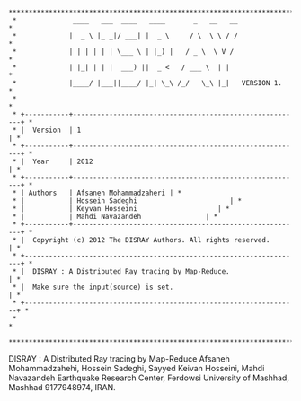<pre><code>
 ***************************************************************************
 *              ____   ___  ____   ____       _   __   __                  *
 *             |  _ \ |_ _|/ ___| |  _ \     / \  \ \ / /                  *
 *             | | | | | | \___ \ | |_) |   / _ \  \ V /                   *
 *             | |_| | | |  ___) ||  _ <   / ___ \  | |                    *
 *             |____/ |___||____/ |_| \_\ /_/   \_\ |_|   VERSION 1.       *
 *                                                                         *
 * +-----------+---------------------------------------------------------+ *
 * |  Version  | 1                                                       | *
 * +-----------+---------------------------------------------------------+ *
 * |  Year     | 2012                                                    | *
 * +-----------+---------------------------------------------------------+ *
 * | Authors   | Afsaneh Mohammadzaheri <afsaneh.mohamadzaheri@gmail.com>| *
 * |           | Hossein Sadeghi <sadeghi@um.ac.ir>                      | *
 * |           | Keyvan Hosseini <k-hosseini@um.ac.ir>                   | *
 * |           | Mahdi Navazandeh <m.navazandeh@gmail.com>               | *
 * +-----------+---------------------------------------------------------+ *
 * |  Copyright (c) 2012 The DISRAY Authors. All rights reserved.        | *
 * +---------------------------------------------------------------------+ *
 * |  DISRAY : A Distributed Ray tracing by Map-Reduce.                  | *
 * |  Make sure the input(source) is set.                                | *
 * +------------------------------------------------------------------ --+ *
 *                                                                         *
 ***************************************************************************
</code></pre>

DISRAY : A Distributed Ray tracing by Map-Reduce 
Afsaneh Mohammadzahehi, Hossein Sadeghi, Sayyed Keivan Hosseini, Mahdi Navazandeh
Earthquake Research Center, Ferdowsi University of Mashhad, Mashhad 9177948974, IRAN.

